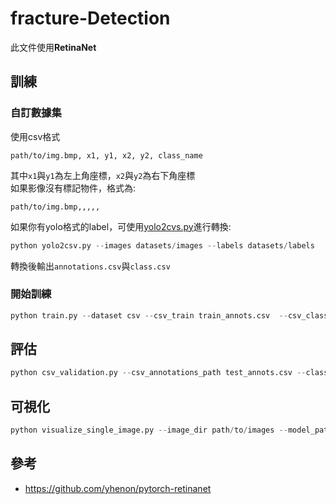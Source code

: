 # fracture-Detection
此文件使用**RetinaNet**

## 訓練
### 自訂數據集
使用csv格式

    path/to/img.bmp, x1, y1, x2, y2, class_name
其中```x1```與```y1```為左上角座標，```x2```與```y2```為右下角座標  
如果影像沒有標記物件，格式為:
 
    path/to/img.bmp,,,,,
 
如果你有yolo格式的label，可使用[yolo2cvs.py](https://github.com/qpal147147/fracture-Detection/blob/main/util/yolo2csv.py)進行轉換:  
```python
python yolo2csv.py --images datasets/images --labels datasets/labels
```
轉換後輸出```annotations.csv```與```class.csv```

### 開始訓練
```python
python train.py --dataset csv --csv_train train_annots.csv  --csv_classes class_list.csv  --csv_val val_annots.csv --batch-size 16 --epochs 100
```

## 評估
```python
python csv_validation.py --csv_annotations_path test_annots.csv --class_list_path class_list.csv --model_path weights/model.pt
```

## 可視化
```python
python visualize_single_image.py --image_dir path/to/images --model_path weights/model.pt --class_list class_list.csv
```
## 參考
* https://github.com/yhenon/pytorch-retinanet
